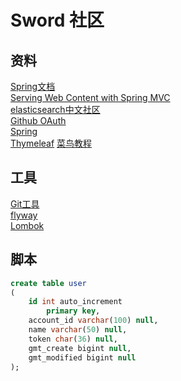 # Sword 社区

## 资料
[Spring文档](https://spring.io/guides)  
[Serving Web Content with Spring MVC](https://spring.io/guides/gs/serving-web-content/)  
[elasticsearch中文社区](https://elasticsearch.cn/)  
[Github OAuth](https://developer.github.com/apps/building-oauth-apps/creating-an-oauth-app/)  
[Spring](https://docs.spring.io/spring-boot/docs/2.0.0.RC1/reference/htmlsingle/#boot-features-embedded-database-support)  
[Thymeleaf](https://www.thymeleaf.org/doc/tutorials/3.0/usingthymeleaf.html#setting-attribute-values)
[菜鸟教程](https://www.runoob.com/mysql/mysql-insert-query.html)    

## 工具
[Git工具](https://git-scm.com/)  
[flyway](https://flywaydb.org/getstarted/firststeps/maven)  
[Lombok](https://www.projectlombok.org/)

## 脚本
```sql
create table user
(
	id int auto_increment
		primary key,
	account_id varchar(100) null,
	name varchar(50) null,
	token char(36) null,
	gmt_create bigint null,
	gmt_modified bigint null
);


```